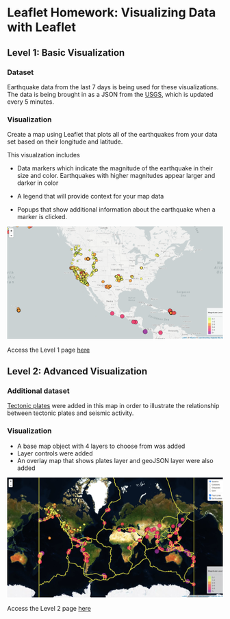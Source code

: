 # Leaflet Homework: Visualizing Data with Leaflet

## Level 1: Basic Visualization

### Dataset
Earthquake data from the last 7 days is being used for these visualizations. The data is being brought in as a JSON from the [USGS](http://earthquake.usgs.gov/earthquakes/feed/v1.0/geojson.php), which is updated every 5 minutes.

### Visualization
Create a map using Leaflet that plots all of the earthquakes from your data set based on their longitude and latitude.

This visualzation includes
   * Data markers which indicate the magnitude of the earthquake in their size and color. Earthquakes with higher magnitudes appear larger and darker in color

   * A legend that will provide context for your map data

   * Popups that show additional information about the earthquake when a marker is clicked.

![Step-1](Images/Leaflet_Step_1.png)

Access the Level 1 page [here](https://xpolny.github.io/Leaflet-Challenge/Leaflet-Step-1/index.html)


## Level 2: Advanced Visualization

### Additional dataset
[Tectonic plates](https://github.com/fraxen/tectonicplates) were added in this map in order to illustrate the relationship between tectonic plates and seismic activity.

### Visualization

* A base map object with 4 layers to choose from was added 
* Layer controls were added
* An overlay map that shows plates layer and geoJSON layer were also added

![Step-2](Images/Leaflet_Step_2.png)

Access the Level 2 page [here](https://xpolny.github.io/Leaflet-Challenge/Leaflet-Step-2/index.html)
